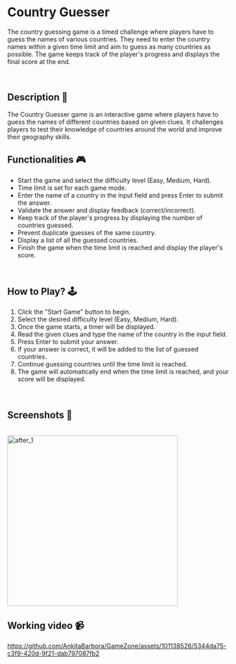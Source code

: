 # Country Guesser

The country guessing game is a timed challenge where players have to guess the names of various countries. They need to enter the country names within a given time limit and aim to guess as many countries as possible. The game keeps track of the player's progress and displays the final score at the end.

<br>

## **Description 📃**
The Country Guesser game is an interactive game where players have to guess the names of different countries based on given clues. It challenges players to test their knowledge of countries around the world and improve their geography skills.

## **Functionalities 🎮**
- Start the game and select the difficulty level (Easy, Medium, Hard).
- Time limit is set for each game mode.
- Enter the name of a country in the input field and press Enter to submit the answer.
- Validate the answer and display feedback (correct/incorrect).
- Keep track of the player's progress by displaying the number of countries guessed.
- Prevent duplicate guesses of the same country.
- Display a list of all the guessed countries.
- Finish the game when the time limit is reached and display the player's score.

<br>

## **How to Play? 🕹️**
1. Click the "Start Game" button to begin.
2. Select the desired difficulty level (Easy, Medium, Hard).
3. Once the game starts, a timer will be displayed.
4. Read the given clues and type the name of the country in the input field.
5. Press Enter to submit your answer.
6. If your answer is correct, it will be added to the list of guessed countries.
7. Continue guessing countries until the time limit is reached.
8. The game will automatically end when the time limit is reached, and your score will be displayed.

<br>

## **Screenshots 📸**

<br>
<img width="388" alt="after_1" src="https://github.com/AnkitaBarbora/GameZone/assets/101138526/dd9bdbe3-1fc3-4e03-89f1-b15ca4bf201f">


<br>

## **Working video 📹**


https://github.com/AnkitaBarbora/GameZone/assets/101138526/5344da75-c3f9-420d-9f21-dab797087fb2

